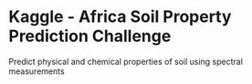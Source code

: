 # Kaggle - Africa Soil Property Prediction Challenge
Predict physical and chemical properties of soil using spectral measurements
